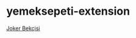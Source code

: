 # yemeksepeti-extension

[Joker Bekçisi](https://chrome.google.com/webstore/detail/joker-bek%C3%A7isi/mbjnaohagdfmamojbcginnhnmlgnhkip)

